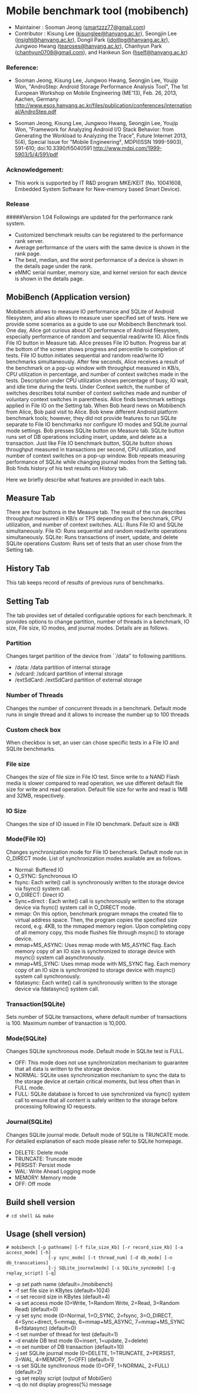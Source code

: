 ﻿Mobile benchmark tool (mobibench)
================================

* Maintainer : Sooman Jeong (smartzzz77@gmail.com)
* Contributor : Kisung Lee (kisunglee@hanyang.ac.kr), Seongjin Lee (insight@hanyang.ac.kr), Dongil Park (idoitlpg@hanyang.ac.kr), Jungwoo Hwang (tearoses@hanyang.ac.kr), Chanhyun Park (chanhyun0708@gmail.com), and Hankeun Son (hself@hanyang.ac.kr)

### Reference: 
 * Sooman Jeong, Kisung Lee, Jungwoo Hwang, Seongjin Lee, Youjip Won, "AndroStep: Android Storage Performance Analysis Tool", The 1st European Workshop on Mobile Engineering (ME'13), Feb. 26, 2013, Aachen, Germany 
<http://www.esos.hanyang.ac.kr/files/publication/conferences/international/AndroStep.pdf>

 * Sooman Jeong, Kisung Lee, Jungwoo Hwang, Seongjin Lee, Youjip Won, "Framework for Analyzing Android I/O Stack Behavior: from Generating the Workload to Analyzing the Trace", Future Internet 2013, 5(4), Special Issue for "Mobile Engineering², MDPI(ISSN 1999-5903), 591-610; doi:10.3390/fi5040591 
<http://www.mdpi.com/1999-5903/5/4/591/pdf>

### Acknowledgement:
 * This work is supported by IT R&D program MKE/KEIT (No. 10041608, Embedded System Software for New-memory based Smart Device). 

### Release
#####Version 1.04
Followings are updated for the performance rank system.
 * Customized benchmark results can be registered to the performance rank server.
 * Average performance of the users with the same device is shown in the rank page.
 * The best, median, and the worst performance of a device is shown in the details page under the rank.
 * eMMC serial number, memory size, and kernel version for each device is shown in the details page.


MobiBench (Application version)
-----------------------------------
Mobibench allows to measure IO performance and SQLite of Android filesystem, and also allows to measure user specified set of tests. Here we provide some scenarios as a guide to use our Mobibench Benchmark tool. 
One day, Alice got curious about IO performance of Android filesystem, especially performance of random and sequential read/write IO. Alice finds File IO button in Measure tab. Alice presses File IO button. Progress bar at the bottom of the screen shows progress and percentile to completion of tests. File IO button initiates sequential and random read/write IO benchmarks simultaneously. After few seconds, Alice receives a result of the benchmark on a pop-up window with throughput measured in KB/s, CPU utilization in percentage, and number of context switches made in the tests. Description under CPU utilization shows percentage of busy, IO wait, and idle time during the tests. Under Context switch, the number of switches describes total number of context switches made and number of voluntary context switches in parenthesis. Alice finds benchmark settings applied in File IO on the Setting tab. 
When Bob heard news on Mobibench from Alice, Bob paid visit to Alice. Bob knew different Android platform benchmark tools; however, they did not provide features to run SQLite separate to File IO benchmarks nor configure IO modes and SQLite journal mode settings. Bob presses SQLite button on Measure tab. SQLite button runs set of DB operations including insert, update, and delete as a transaction. Just like File IO benchmark button, SQLite button shows throughput measured in transactions per second, CPU utilization, and number of context switches on a pop-up window. Bob repeats measuring performance of SQLite while changing journal modes from the Setting tab. Bob finds history of his test results on History tab. 

Here we briefly describe what features are provided in each tabs.

Measure Tab
-------------
There are four buttons in the Measure tab. The result of the run describes throughput measured in KB/s or TPS depending on the benchmark, CPU utilization, and number of context switches. 
ALL: Runs File IO and SQLite simultaneously.
File IO: Runs sequential and random read/write operations simultaneously. 
SQLite: Runs transactions of insert, update, and delete SQLite operations 
Custom: Runs set of tests that an user chose from the Setting tab.

History Tab
-------------
This tab keeps record of results of previous runs of benchmarks.

Setting Tab
-------------
The tab provides set of detailed configurable options for each benchmark. It provides options to change partition, number of threads in a benchmark, IO size, File size, IO modes, and journal modes. Details are as follows.
### Partition
 Changes target partition of the device from ``/data’’ to following partitions.
 * /data: /data partition of internal storage
 * /sdcard: /sdcard partition of internal storage
 * /extSdCard: /extSdCard partition of external storage
      
### Number of Threads
 Changes the number of concurrent threads in a benchmark. Default mode runs in single thread and it allows to increase the number up to 100 threads
      
### Custom check box
 When checkbox is set, an user can chose specific tests in a File IO and SQLite benchmarks.
      
### File size
 Changes the size of file size in File IO test. Since write to a NAND Flash media is slower compared to read operation, we use different default file size for write and read operation. Default file size for write and read is 1MB and 32MB, respectively. 
      
### IO Size
 Changes the size of IO issued in File IO benchmark. Default size is 4KB
      
### Mode(File IO)
 Changes synchronization mode for File IO benchmark. Default mode run in O_DIRECT mode. List of synchronization modes available are as follows.
  * Normal: Buffered IO
  * O_SYNC: Synchronous IO
  * fsync: Each write() call is synchronously written to the storage device via fsync() system call.
  * O_DIRECT: Direct IO
  * Sync+direct : Each write() call is synchronously written to the storage device via fsync() system call in O_DIRECT mode.
  * mmap: On this option, benchmark program mmaps the created file to virtual address space. Then, the program copies the specified size record, e.g. 4KB, to the mmaped memory region. Upon completing copy of all memory copy, this mode flushes file through msync() to storage device.
  * mmap+MS_ASYNC: Uses mmap mode with MS_ASYNC flag. Each memory copy of an IO size is synchronized to storage device with msync() system call asynchronously. 
  * mmap+MS_SYNC: Uses mmap mode with MS_SYNC flag. Each memory copy of an IO size is synchronized to storage device with msync() system call synchronously.
  * fdatasync: Each write() call is synchronously written to the storage device via fdatasync() system call.
                  
### Transaction(SQLite)
 Sets number of SQLite transactions, where default number of transactions is 100. Maximum number of transaction is 10,000. 
                  
### Mode(SQLite)
 Changes SQLite synchronous mode. Default mode in SQLite test is FULL.
  * OFF: This mode does not use synchronization mechanism to guarantee that all data is written to the storage device.
  * NORMAL: SQLite uses synchronization mechanism to sync the data to the storage device at certain critical moments, but less often than in FULL mode.
  * FULL: SQLite database is forced to use synchronized via fsync() system call to ensure that all content is safely written to the storage before processing following IO requests.
                          
### Journal(SQLite)
 Changes SQLite journal mode. Default mode of SQLite is TRUNCATE mode. For detailed explanation of each mode please refer to SQLite homepage.
  * DELETE: Delete mode
  * TRUNCATE: Truncate mode
  * PERSIST: Persist mode
  * WAL: Write Ahead Logging mode
  * MEMORY: Memory mode
  * OFF: Off mode
                                      
                                      

Build shell version
--------------------
    # cd shell && make


Usage (shell version)
----------------------
	# mobibench [-p pathname] [-f file_size_Kb] [-r record_size_Kb] [-a access_mode] [-h]
                    [-y sync_mode] [-t thread_num] [-d db_mode] [-n db_transcations]
                    [-j SQLite_journalmode] [-s SQLite_syncmode] [-g replay_script] [-q]
                                     
                                     
* -p  set path name (default=./mobibench)
* -f  set file size in KBytes (default=1024)
* -r  set record size in KBytes (default=4)
* -a  set access mode (0=Write, 1=Random Write, 2=Read, 3=Random Read) (default=0)
* -y  set sync mode (0=Normal, 1=O_SYNC, 2=fsync, 3=O_DIRECT, 4=Sync+direct,
                     5=mmap, 6=mmap+MS_ASYNC, 7=mmap+MS_SYNC 8=fdatasync) (default=0)
* -t  set number of thread for test (default=1)
* -d  enable DB test mode (0=insert, 1=update, 2=delete)
* -n  set number of DB transaction (default=10)
* -j  set SQLite journal mode (0=DELETE, 1=TRUNCATE, 2=PERSIST, 3=WAL, 4=MEMORY, 
                               5=OFF) (default=1)
* -s  set SQLite synchronous mode (0=OFF, 1=NORMAL, 2=FULL) (default=2)
* -g  set replay script (output of MobiGen)
* -q  do not display progress(%) message                                                           			

